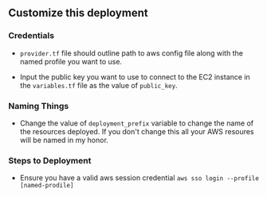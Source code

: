 

## Customize this deployment

### Credentials 
- `provider.tf` file should outline path to aws config file along with the named profile you want to use.

- Input the public key you want to use to connect to the EC2 instance in the `variables.tf` file as the value of `public_key`.

### Naming Things 
- Change the value of `deployment_prefix` variable to change the name of the resources deployed.  If you don't change this all your AWS resoures will be named in my honor.


### Steps to Deployment

- Ensure you have a valid aws session credential
  ``aws sso login --profile [named-prodile]``




